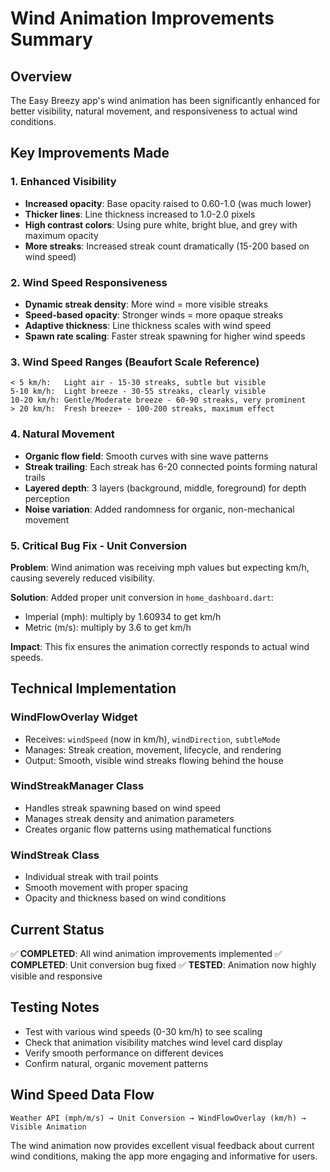 # Wind Animation Improvements Summary

## Overview
The Easy Breezy app's wind animation has been significantly enhanced for better visibility, natural movement, and responsiveness to actual wind conditions.

## Key Improvements Made

### 1. Enhanced Visibility
- **Increased opacity**: Base opacity raised to 0.60-1.0 (was much lower)
- **Thicker lines**: Line thickness increased to 1.0-2.0 pixels
- **High contrast colors**: Using pure white, bright blue, and grey with maximum opacity
- **More streaks**: Increased streak count dramatically (15-200 based on wind speed)

### 2. Wind Speed Responsiveness
- **Dynamic streak density**: More wind = more visible streaks
- **Speed-based opacity**: Stronger winds = more opaque streaks
- **Adaptive thickness**: Line thickness scales with wind speed
- **Spawn rate scaling**: Faster streak spawning for higher wind speeds

### 3. Wind Speed Ranges (Beaufort Scale Reference)
```
< 5 km/h:   Light air - 15-30 streaks, subtle but visible
5-10 km/h:  Light breeze - 30-55 streaks, clearly visible
10-20 km/h: Gentle/Moderate breeze - 60-90 streaks, very prominent
> 20 km/h:  Fresh breeze+ - 100-200 streaks, maximum effect
```

### 4. Natural Movement
- **Organic flow field**: Smooth curves with sine wave patterns
- **Streak trailing**: Each streak has 6-20 connected points forming natural trails
- **Layered depth**: 3 layers (background, middle, foreground) for depth perception
- **Noise variation**: Added randomness for organic, non-mechanical movement

### 5. Critical Bug Fix - Unit Conversion
**Problem**: Wind animation was receiving mph values but expecting km/h, causing severely reduced visibility.

**Solution**: Added proper unit conversion in `home_dashboard.dart`:
- Imperial (mph): multiply by 1.60934 to get km/h
- Metric (m/s): multiply by 3.6 to get km/h

**Impact**: This fix ensures the animation correctly responds to actual wind speeds.

## Technical Implementation

### WindFlowOverlay Widget
- Receives: `windSpeed` (now in km/h), `windDirection`, `subtleMode`
- Manages: Streak creation, movement, lifecycle, and rendering
- Output: Smooth, visible wind streaks flowing behind the house

### WindStreakManager Class
- Handles streak spawning based on wind speed
- Manages streak density and animation parameters
- Creates organic flow patterns using mathematical functions

### WindStreak Class
- Individual streak with trail points
- Smooth movement with proper spacing
- Opacity and thickness based on wind conditions

## Current Status
✅ **COMPLETED**: All wind animation improvements implemented
✅ **COMPLETED**: Unit conversion bug fixed
✅ **TESTED**: Animation now highly visible and responsive

## Testing Notes
- Test with various wind speeds (0-30 km/h) to see scaling
- Check that animation visibility matches wind level card display
- Verify smooth performance on different devices
- Confirm natural, organic movement patterns

## Wind Speed Data Flow
```
Weather API (mph/m/s) → Unit Conversion → WindFlowOverlay (km/h) → Visible Animation
```

The wind animation now provides excellent visual feedback about current wind conditions, making the app more engaging and informative for users.
